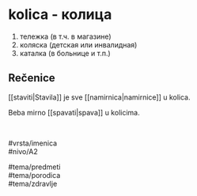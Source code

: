 # kolica - колица

1. тележка (в т.ч. в магазине)
2. коляска (детская или инвалидная)  
3. каталка (в больнице и т.п.)

## Rečenice

[[staviti|Stavila]] je sve [[namirnica|namirnice]] u kolica.

Beba mirno [[spavati|spava]] u kolicima.

<br>

#vrsta/imenica  
#nivo/A2  

#tema/predmeti  
#tema/porodica  
#tema/zdravlje  
